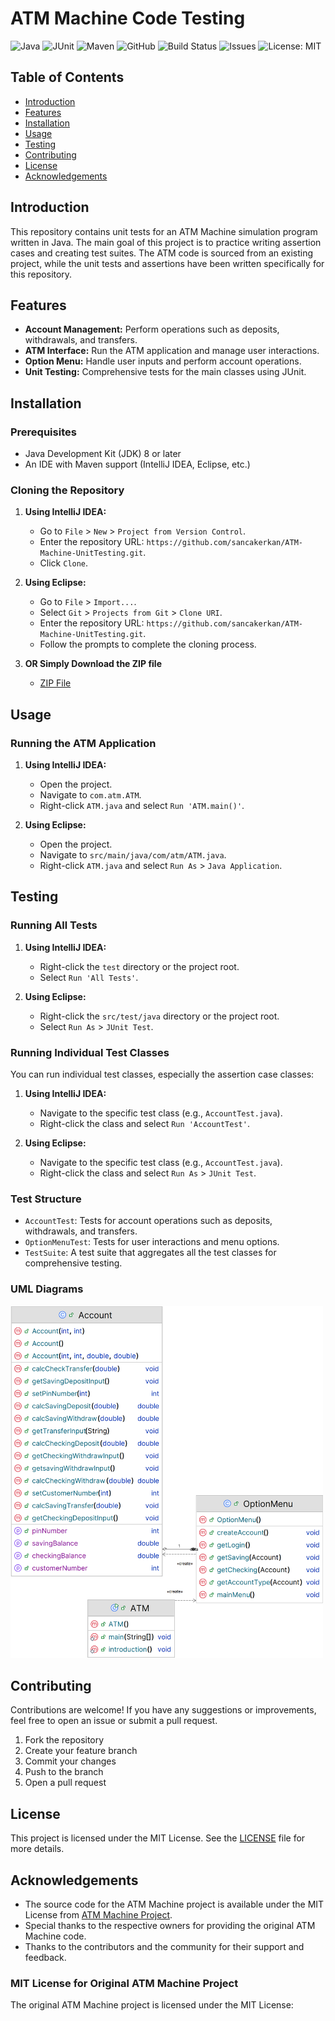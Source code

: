 # ATM Machine Code Testing
![Java](https://img.shields.io/badge/Java-ED8B00?style=for-the-badge&logo=java&logoColor=white)
![JUnit](https://img.shields.io/badge/JUnit-25A162?style=for-the-badge&logo=junit5&logoColor=white)
![Maven](https://img.shields.io/badge/Maven-C71A36?style=for-the-badge&logo=apache-maven&logoColor=white)
![GitHub](https://img.shields.io/badge/GitHub-100000?style=for-the-badge&logo=github&logoColor=white)
![Build Status](https://img.shields.io/badge/build-passing-brightgreen)
![Issues](https://img.shields.io/github/issues/sancakerkan/ATM-Machine-UnitTesting)
![License: MIT](https://img.shields.io/badge/License-MIT-blue.svg)

## Table of Contents

- [Introduction](#introduction)
- [Features](#features)
- [Installation](#installation)
- [Usage](#usage)
- [Testing](#testing)
- [Contributing](#contributing)
- [License](#license)
- [Acknowledgements](#acknowledgements)

## Introduction

This repository contains unit tests for an ATM Machine simulation program written in Java. The main goal of this project is to practice writing assertion cases and creating test suites. The ATM code is sourced from an existing project, while the unit tests and assertions have been written specifically for this repository.

## Features

- **Account Management:** Perform operations such as deposits, withdrawals, and transfers.
- **ATM Interface:** Run the ATM application and manage user interactions.
- **Option Menu:** Handle user inputs and perform account operations.
- **Unit Testing:** Comprehensive tests for the main classes using JUnit.

## Installation

### Prerequisites

- Java Development Kit (JDK) 8 or later
- An IDE with Maven support (IntelliJ IDEA, Eclipse, etc.)

### Cloning the Repository

1. **Using IntelliJ IDEA:** 
    - Go to `File` > `New` > `Project from Version Control`.
    - Enter the repository URL: `https://github.com/sancakerkan/ATM-Machine-UnitTesting.git`.
    - Click `Clone`.

2. **Using Eclipse:**
    - Go to `File` > `Import...`.
    - Select `Git` > `Projects from Git` > `Clone URI`.
    - Enter the repository URL: `https://github.com/sancakerkan/ATM-Machine-UnitTesting.git`.
    - Follow the prompts to complete the cloning process.
  
3. **OR Simply Download the ZIP file**
    - [ZIP File](https://github.com/sancakerkan/ATM-Machine-UnitTesting/archive/refs/heads/main.zip)

## Usage

### Running the ATM Application

1. **Using IntelliJ IDEA:**
    - Open the project.
    - Navigate to `com.atm.ATM`.
    - Right-click `ATM.java` and select `Run 'ATM.main()'`.

2. **Using Eclipse:**
    - Open the project.
    - Navigate to `src/main/java/com/atm/ATM.java`.
    - Right-click `ATM.java` and select `Run As` > `Java Application`.


## Testing

### Running All Tests

1. **Using IntelliJ IDEA:**
    - Right-click the `test` directory or the project root.
    - Select `Run 'All Tests'`.

2. **Using Eclipse:**
    - Right-click the `src/test/java` directory or the project root.
    - Select `Run As` > `JUnit Test`.

### Running Individual Test Classes

You can run individual test classes, especially the assertion case classes:

1. **Using IntelliJ IDEA:**
    - Navigate to the specific test class (e.g., `AccountTest.java`).
    - Right-click the class and select `Run 'AccountTest'`.

2. **Using Eclipse:**
    - Navigate to the specific test class (e.g., `AccountTest.java`).
    - Right-click the class and select `Run As` > `JUnit Test`.

 ### Test Structure
- `AccountTest`: Tests for account operations such as deposits, withdrawals, and transfers.
- `OptionMenuTest`: Tests for user interactions and menu options.
- `TestSuite`: A test suite that aggregates all the test classes for comprehensive testing.

### UML Diagrams

<img src="https://github.com/sancakerkan/ATM-Machine-UnitTesting/blob/main/.idea/ProjectUML.png" alt="UML Diagram" width="500"/>

## Contributing

Contributions are welcome! If you have any suggestions or improvements, feel free to open an issue or submit a pull request.

1. Fork the repository
2. Create your feature branch 
3. Commit your changes 
4. Push to the branch 
5. Open a pull request

## License

This project is licensed under the MIT License. See the [LICENSE](LICENSE) file for more details.

## Acknowledgements
- The source code for the ATM Machine project is available under the MIT License from [ATM Machine Project](https://github.com/rajyash1904/ATM-Machine).
- Special thanks to the respective owners for providing the original ATM Machine code.
- Thanks to the contributors and the community for their support and feedback.

### MIT License for Original ATM Machine Project

The original ATM Machine project is licensed under the MIT License:

